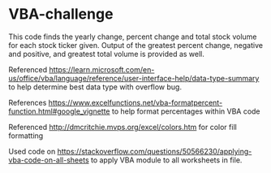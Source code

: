 # VBA-challenge

This code finds the yearly change, percent change and total stock volume for each stock ticker given. Output of the greatest percent change, negative and positive, and greatest total volume is provided as well.

Referenced https://learn.microsoft.com/en-us/office/vba/language/reference/user-interface-help/data-type-summary to help determine best data type with overflow bug.

References https://www.excelfunctions.net/vba-formatpercent-function.html#google_vignette to help format percentages within VBA code

Referenced http://dmcritchie.mvps.org/excel/colors.htm for color fill formatting

Used  code on https://stackoverflow.com/questions/50566230/applying-vba-code-on-all-sheets to apply VBA module to all worksheets in file.

